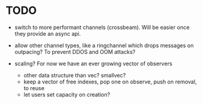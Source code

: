 # TODO

- switch to more performant channels (crossbeam). Will be easier once they provide an async api.

- allow other channel types, like a ringchannel which drops messages on outpacing? To prevent DDOS and OOM attacks?

- scaling? For now we have an ever growing vector of observers

  - other data structure than vec? smallvec?
  - keep a vector of free indexes, pop one on observe, push on removal, to reuse
  - let users set capacity on creation?

